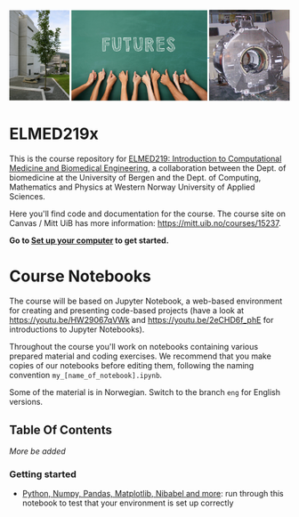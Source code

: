 ![ELMED219 image](./assets/course_image.png)

# ELMED219x
This is the course repository for [ELMED219: Introduction to Computational Medicine and Biomedical Engineering](https://www.uib.no/emne/ELMED219), a collaboration between the Dept. of biomedicine at the University of Bergen and the Dept. of Computing, Mathematics and Physics at Western Norway University of Applied Sciences. 

Here you'll find code and documentation for the course. The course site on Canvas / Mitt UiB has more information: https://mitt.uib.no/courses/15237.

**Go to [Set up your computer](setup.md) to get started.**


# Course Notebooks
The course will be based on Jupyter Notebook, a web-based environment for creating and presenting code-based projects (have a look at https://youtu.be/HW29067qVWk and https://youtu.be/2eCHD6f_phE for introductions to Jupyter Notebooks). 

Throughout the course you'll work on notebooks containing various prepared material and coding exercises. We recommend that you make copies of our notebooks before editing them, following the naming convention `my_[name_of_notebook].ipynb`. 

Some of the material is in Norwegian. Switch to the branch `eng` for English versions. 

## Table Of Contents

*More be added*

### Getting started
* [Python, Numpy, Pandas, Matplotlib, Nibabel and more](notebooks/0.0-test.ipynb): run through this notebook to test that your environment is set up correctly

